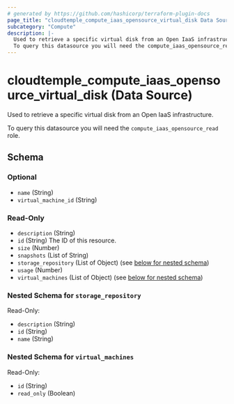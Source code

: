 ```yaml
---
# generated by https://github.com/hashicorp/terraform-plugin-docs
page_title: "cloudtemple_compute_iaas_opensource_virtual_disk Data Source - terraform-provider-cloudtemple"
subcategory: "Compute"
description: |-
  Used to retrieve a specific virtual disk from an Open IaaS infrastructure.
  To query this datasource you will need the compute_iaas_opensource_read role.
---
```


# cloudtemple_compute_iaas_opensource_virtual_disk (Data Source)

Used to retrieve a specific virtual disk from an Open IaaS infrastructure.

To query this datasource you will need the `compute_iaas_opensource_read` role.



<!-- schema generated by tfplugindocs -->
## Schema

### Optional

- `name` (String)
- `virtual_machine_id` (String)

### Read-Only

- `description` (String)
- `id` (String) The ID of this resource.
- `size` (Number)
- `snapshots` (List of String)
- `storage_repository` (List of Object) (see [below for nested schema](#nestedatt--storage_repository))
- `usage` (Number)
- `virtual_machines` (List of Object) (see [below for nested schema](#nestedatt--virtual_machines))

<a id="nestedatt--storage_repository"></a>
### Nested Schema for `storage_repository`

Read-Only:

- `description` (String)
- `id` (String)
- `name` (String)


<a id="nestedatt--virtual_machines"></a>
### Nested Schema for `virtual_machines`

Read-Only:

- `id` (String)
- `read_only` (Boolean)


